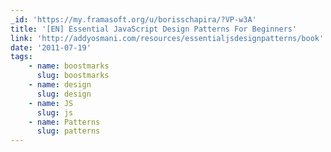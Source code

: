 ```yaml
---
_id: 'https://my.framasoft.org/u/borisschapira/?VP-w3A'
title: '[EN] Essential JavaScript Design Patterns For Beginners'
link: 'http://addyosmani.com/resources/essentialjsdesignpatterns/book'
date: '2011-07-19'
tags:
    - name: boostmarks
      slug: boostmarks
    - name: design
      slug: design
    - name: JS
      slug: js
    - name: Patterns
      slug: patterns
---
```


<div class="markdown"><p></p></div>
